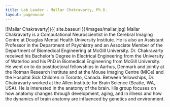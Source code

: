 ```yaml
---
title: Lab Leader - Mallar Chakravarty, Ph.D.
layout: pagenonav
---
```

![Mallar Chakravarty]({{ site.baseurl }}/images/mallar.jpg)
Mallar Chakravarty is a Computational Neuroscientist in the Cerebral Imaging Centre at Douglas Mental Health University Institute.  He is also an Assistant Professor in the Department of Psychiatry and an Associate Member of the Department of Biomedical Engineering at McGill University.  Dr. Chakravarty received his Bachelor's Degree in Electrical Engineering from the University of Waterloo and his PhD in Biomedical Engineering from McGill University.  He went on to do postdoctoral fellowships in Aarhus, Denmark and jointly at the Rotman Research Institute and at the Mouse Imaging Centre (MICe) and the Hospital Sick Children in Toronto, Canada.  Between fellowships, Dr. Chakravarty worked at the Allen Institute for Brain Science (Seatte, WA, USA).  He is interested in the anatomy of the brain.  His group focuses on how anatomy changes through development, aging, and in illness and how the dynamics of brain anatomy are influenced by genetics and environment.
